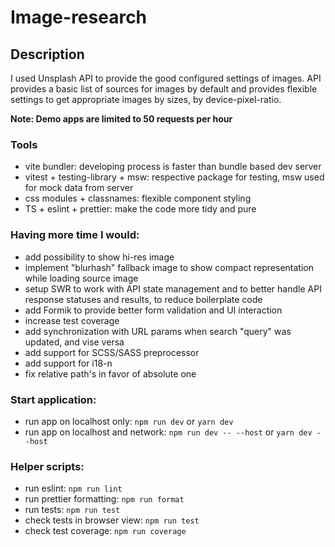 
# Image-research

## Description
I used Unsplash API to provide the good configured settings of images. API provides a basic list of sources for images by default and provides flexible settings to get appropriate images by sizes, by device-pixel-ratio.

**Note: Demo apps are limited to 50 requests per hour**

### Tools
- vite bundler: developing process is faster than bundle based dev server
- vitest + testing-library + msw: respective package for testing, msw used for mock data from server
- css modules + classnames: flexible component styling
- TS + eslint + prettier: make the code more tidy and pure

### Having more time I would:
- add possibility to show hi-res image
- implement "blurhash" fallback image to show compact representation while loading source image
- setup SWR to work with API state management and to better handle API response statuses and results, to reduce boilerplate code
- add Formik to provide better form validation and UI interaction
- increase test coverage
- add synchronization with URL params when search "query" was updated, and vise versa
- add support for SCSS/SASS preprocessor
- add support for i18-n
- fix relative path's in favor of absolute one

### Start application:
 - run app on localhost only: `npm run dev` or `yarn dev`
 - run app on localhost and network: `npm run dev -- --host` or `yarn dev --host`
### Helper scripts:
 - run eslint: `npm run lint`
 - run prettier formatting: `npm run format`
 - run tests: `npm run test`
 - check tests in browser view: `npm run test`
 - check test coverage: `npm run coverage`
